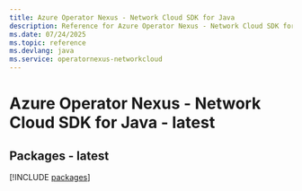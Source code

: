 ```yaml
---
title: Azure Operator Nexus - Network Cloud SDK for Java
description: Reference for Azure Operator Nexus - Network Cloud SDK for Java
ms.date: 07/24/2025
ms.topic: reference
ms.devlang: java
ms.service: operatornexus-networkcloud
---
```

# Azure Operator Nexus - Network Cloud SDK for Java - latest
## Packages - latest
[!INCLUDE [packages](operator-nexus---network-cloud-index.md)]